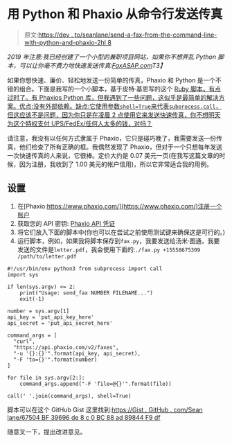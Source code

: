 # 用 Python 和 Phaxio 从命令行发送传真

> 原文:[https://dev . to/seanlane/send-a-fax-from-the-command-line-with-python-and-phaxio-2hl 8](https://dev.to/seanlane/send-a-fax-from-the-command-line-with-python-and-phaxio-2hl8)

*2019 年注意:我已经创建了一个小型的兼职项目网站，如果你不想弄乱 Python 脚本，可以让你毫不费力地快速发送传真:[FaxASAP.com](https://faxasap.com)T3】*

如果你想快速、廉价、轻松地发送一份简单的传真，Phaxio 和 Python 是一个不错的组合。下面是我写的一个小脚本，基于皮特·基恩写的这个 [Ruby 脚本，有点过时了。有 Phaxios Python 库，但我遇到了一些问题，这似乎是最简单的解决方案。优点:没有外部依赖。缺点:它使用参数`shell=True`来代表`subprocess.call`，但这应该不是问题，因为你只是在凌晨 2 点使用它来发送快速传真，你不想明天为这个特权支付 UPS/FedEx/任何人太多的钱，对吗？](https://www.petekeen.net/command-line-faxing)

请注意，我没有以任何方式隶属于 Phaxio，它只是碰巧晚了，我需要发送一份传真，他们检查了所有正确的框。我偶然发现了 Phaxio，但对于一个只想每年发送一次快速传真的人来说，它很棒。定价大约是 0.07 美元一页(在我写这篇文章的时候，因为注册，我收到了 1.00 美元的帐户信用)，所以它非常适合我的用例。

## [](#setup)设置

1.  在[Phaxio:https://www.phaxio.com/](https://www.phaxio.com/)注册一个账户
2.  获取您的 API 密钥: [Phaxio API 凭证](https://console.phaxio.com/api_credentials)
3.  将它们放入下面的脚本中(你也可以在尝试之前使用测试键来确保这是可行的。)
4.  运行脚本，例如，如果我将脚本保存到`fax.py`，我要发送给汤米·图通，我要发送的文件是`letter.pdf`，我会使用下面的:`./fax.py +15558675309 /path/to/letter.pdf`

```
#!/usr/bin/env python3 from subprocess import call
import sys

if len(sys.argv) <= 2:
    print("Usage: send_fax NUMBER FILENAME...")
    exit(-1)

number = sys.argv[1]   
api_key = 'put_api_key_here'
api_secret = 'put_api_secret_here'

command_args = [
  "curl",
  "https://api.phaxio.com/v2/faxes",
  "-u '{}:{}'".format(api_key, api_secret),
  "-F 'to={}'".format(number)
]

for file in sys.argv[2:]:
    command_args.append("-F 'file=@{}'".format(file))

call(' '.join(command_args), shell=True) 
```

脚本可以在这个 GitHub Gist 这里找到:[https://Gist . GitHub . com/Sean lane/67504 BF 39696 de 8 c 0 BC 88 ad 89844 F9 df](https://gist.github.com/seanlane/67504bf39696de8c0bc88ad89844f9df)

随意叉一下，提出改进意见。